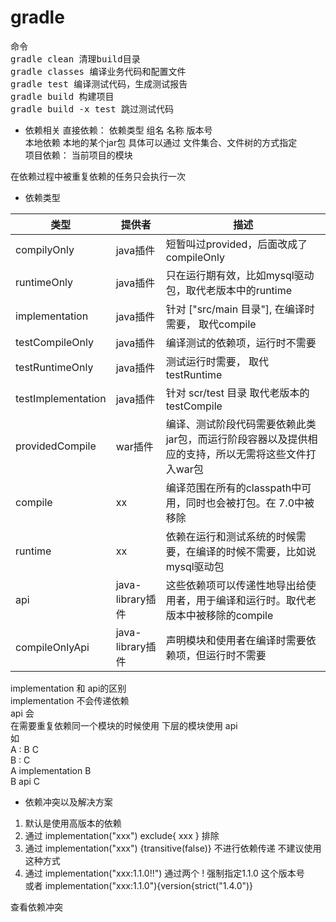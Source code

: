 
# gradle
<pre>
命令
gradle clean 清理build目录
gradle classes 编译业务代码和配置文件
gradle test 编译测试代码，生成测试报告
gradle build 构建项目
gradle build -x test 跳过测试代码
</pre>
- 依赖相关
直接依赖： 依赖类型 组名 名称 版本号    
本地依赖 本地的某个jar包 具体可以通过 文件集合、文件树的方式指定  
项目依赖： 当前项目的模块  

在依赖过程中被重复依赖的任务只会执行一次  

- 依赖类型  


| 类型                 | 提供者                 | 描述                                                   |  
|--------------------|---------------------|------------------------------------------------------|  
| compilyOnly        | java插件             | 短暂叫过provided，后面改成了compileOnly                        |
| runtimeOnly        | java插件             | 只在运行期有效，比如mysql驱动包，取代老版本中的runtime                    |
| implementation     | java插件             | 针对 ["src/main 目录"], 在编译时需要， 取代compile                |
| testCompileOnly    | java插件             | 编译测试的依赖项，运行时不需要                                      |
| testRuntimeOnly    | java插件             | 测试运行时需要， 取代testRuntime                               |
| testImplementation | java插件             | 针对 scr/test 目录 取代老版本的 testCompile                    |
| providedCompile    | war插件              | 编译、测试阶段代码需要依赖此类jar包，而运行阶段容器以及提供相应的支持，所以无需将这些文件打入war包 |
| compile            | xx                  | 编译范围在所有的classpath中可用，同时也会被打包。在 7.0中被移除               |
| runtime            | xx                  | 依赖在运行和测试系统的时候需要，在编译的时候不需要，比如说mysql驱动包                |
| api                | java-library插件     | 这些依赖项可以传递性地导出给使用者，用于编译和运行时。取代老版本中被移除的compile         |
| compileOnlyApi     | java-library插件     | 声明模块和使用者在编译时需要依赖项，但运行时不需要                            |

implementation 和 api的区别  
implementation 不会传递依赖  
api 会  
在需要重复依赖同一个模块的时候使用 下层的模块使用 api  
如   
A : B C    
B : C    
A implementation B  
B api C  


- 依赖冲突以及解决方案
1. 默认是使用高版本的依赖  
2. 通过 implementation("xxx") exclude{ xxx } 排除
3. 通过 implementation("xxx") {transitive(false)} 不进行依赖传递    不建议使用这种方式
4. 通过 implementation("xxx:1.1.0!!") 通过两个 ! 强制指定1.1.0 这个版本号   
 或者 implementation("xxx:1.1.0"){version{strict("1.4.0")}

查看依赖冲突
